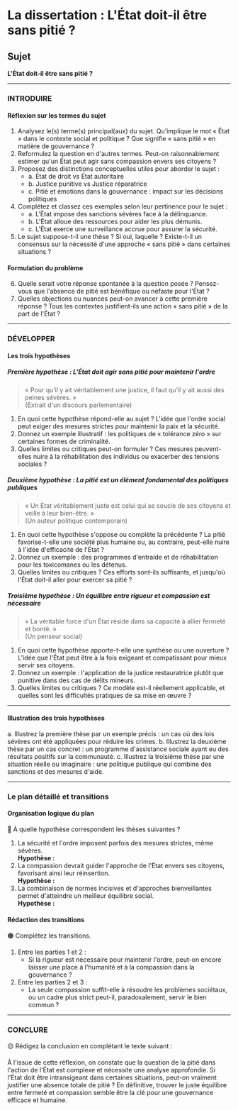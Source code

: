 # La dissertation : L'État doit-il être sans pitié ?

## Sujet
**L'État doit-il être sans pitié ?**

---

### INTRODUIRE

#### Réflexion sur les termes du sujet

1. Analysez le(s) terme(s) principal(aux) du sujet. Qu’implique le mot « État » dans le contexte social et politique ? Que signifie « sans pitié » en matière de gouvernance ?
2. Reformulez la question en d'autres termes. Peut-on raisonnablement estimer qu'un État peut agir sans compassion envers ses citoyens ?
3. Proposez des distinctions conceptuelles utiles pour aborder le sujet :
   - a. État de droit vs État autoritaire
   - b. Justice punitive vs Justice réparatrice
   - c. Pitié et émotions dans la gouvernance : impact sur les décisions politiques
4. Complétez et classez ces exemples selon leur pertinence pour le sujet :
   - a. L'État impose des sanctions sévères face à la délinquance.
   - b. L'État alloue des ressources pour aider les plus démunis.
   - c. L'État exerce une surveillance accrue pour assurer la sécurité.
5. Le sujet suppose-t-il une thèse ? Si oui, laquelle ? Existe-t-il un consensus sur la nécessité d'une approche « sans pitié » dans certaines situations ?

#### Formulation du problème

6. Quelle serait votre réponse spontanée à la question posée ? Pensez-vous que l'absence de pitié est bénéfique ou néfaste pour l'État ?
7. Quelles objections ou nuances peut-on avancer à cette première réponse ? Tous les contextes justifient-ils une action « sans pitié » de la part de l'État ?

---

### DÉVELOPPER

#### Les trois hypothèses

##### Première hypothèse : L'État doit agir sans pitié pour maintenir l'ordre

> « Pour qu’il y ait véritablement une justice, il faut qu’il y ait aussi des peines sévères. »  
> (Extrait d'un discours parlementaire)

1. En quoi cette hypothèse répond-elle au sujet ? L'idée que l'ordre social peut exiger des mesures strictes pour maintenir la paix et la sécurité.
2. Donnez un exemple illustratif : les politiques de « tolérance zéro » sur certaines formes de criminalité.
3. Quelles limites ou critiques peut-on formuler ? Ces mesures peuvent-elles nuire à la réhabilitation des individus ou exacerber des tensions sociales ?

##### Deuxième hypothèse : La pitié est un élément fondamental des politiques publiques

> « Un État véritablement juste est celui qui se soucie de ses citoyens et veille à leur bien-être. »  
> (Un auteur politique contemporain)

1. En quoi cette hypothèse s'oppose ou complète la précédente ? La pitié favorise-t-elle une société plus humaine ou, au contraire, peut-elle nuire à l'idée d'efficacité de l'État ?
2. Donnez un exemple : des programmes d'entraide et de réhabilitation pour les toxicomanes ou les détenus.
3. Quelles limites ou critiques ? Ces efforts sont-ils suffisants, et jusqu'où l'État doit-il aller pour exercer sa pitié ?

##### Troisième hypothèse : Un équilibre entre rigueur et compassion est nécessaire

> « La véritable force d'un État réside dans sa capacité à allier fermeté et bonté. »  
> (Un penseur social)

1. En quoi cette hypothèse apporte-t-elle une synthèse ou une ouverture ? L'idée que l'État peut être à la fois exigeant et compatissant pour mieux servir ses citoyens.
2. Donnez un exemple : l'application de la justice restauratrice plutôt que punitive dans des cas de délits mineurs.
3. Quelles limites ou critiques ? Ce modèle est-il réellement applicable, et quelles sont les difficultés pratiques de sa mise en œuvre ?

---

#### Illustration des trois hypothèses

a. Illustrez la première thèse par un exemple précis : un cas où des lois sévères ont été appliquées pour réduire les crimes.
b. Illustrez la deuxième thèse par un cas concret : un programme d'assistance sociale ayant eu des résultats positifs sur la communauté.
c. Illustrez la troisième thèse par une situation réelle ou imaginaire : une politique publique qui combine des sanctions et des mesures d'aide.

---

### Le plan détaillé et transitions

#### Organisation logique du plan

🔴 À quelle hypothèse correspondent les thèses suivantes ?

1. La sécurité et l'ordre imposent parfois des mesures strictes, même sévères.  
   **Hypothèse :**
2. La compassion devrait guider l'approche de l'État envers ses citoyens, favorisant ainsi leur réinsertion.  
   **Hypothèse :**
3. La combinaison de normes incisives et d'approches bienveillantes permet d'atteindre un meilleur équilibre social.  
   **Hypothèse :**

#### Rédaction des transitions

🟠 Complétez les transitions.

1. Entre les parties 1 et 2 :  
   - Si la rigueur est nécessaire pour maintenir l'ordre, peut-on encore laisser une place à l'humanité et à la compassion dans la gouvernance ?
2. Entre les parties 2 et 3 :  
   - La seule compassion suffit-elle à résoudre les problèmes sociétaux, ou un cadre plus strict peut-il, paradoxalement, servir le bien commun ?

---

### CONCLURE

🟡 Rédigez la conclusion en complétant le texte suivant :

À l'issue de cette réflexion, on constate que la question de la pitié dans l'action de l'État est complexe et nécessite une analyse approfondie. Si l'État doit être intransigeant dans certaines situations, peut-on vraiment justifier une absence totale de pitié ? En définitive, trouver le juste équilibre entre fermeté et compassion semble être la clé pour une gouvernance efficace et humaine.